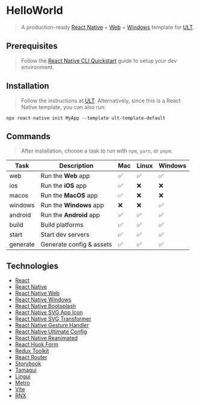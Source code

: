 # HelloWorld
> A production-ready [React Native](https://reactnative.dev) + [Web](https://necolas.github.io/react-native-web) + [Windows](https://microsoft.github.io/react-native-windows) template for [ULT](https://ult.dev).


## Prerequisites
> Follow the [React Native CLI Quickstart](https://reactnative.dev/docs/environment-setup) guide to setup your dev environment.


## Installation
> Follow the instructions at [ULT](https://ult.dev). Alternatively, since this is a React Native template, you can also run:
```
npx react-native init MyApp --template ult-template-default
```


## Commands
> After installation, choose a task to run with `npm`, `yarn`, or `pnpm`.

| Task      | Description                        | Mac | Linux | Windows |
| ----------| -----------------------------------|-----|-------|---------|
| web       | Run the __Web__ app                |  ✅ |   ✅   |    ✅   |
| ios       | Run the __iOS__ app                |  ✅ |   ❌   |    ❌   |
| macos     | Run the __MacOS__ app              |  ✅ |   ❌   |    ❌   |
| windows   | Run the __Windows__ app            |  ❌ |   ❌   |    ✅   |
| android   | Run the __Android__ app            |  ✅ |   ✅   |    ✅   |
| build     | Build platforms                    |  ✅ |   ✅   |    ✅   |
| start     | Start dev servers                  |  ✅ |   ✅   |    ✅   |
| generate  | Generate config & assets           |  ✅ |   ✅   |    ✅   |


## Technologies
- [React](https://react.dev)
- [React Native](https://reactnative.dev)
- [React Native Web](https://necolas.github.io/react-native-web)
- [React Native Windows](https://microsoft.github.io/react-native-windows)
- [React Native Bootsplash](https://github.com/zoontek/react-native-bootsplash)
- [React Native SVG App Icon](https://github.com/aeirola/react-native-svg-app-icon)
- [React Native SVG Transformer](https://github.com/kristerkari/react-native-svg-transformer)
- [React Native Gesture Handler](https://docs.swmansion.com/react-native-gesture-handler)
- [React Native Ultimate Config](https://github.com/maxkomarychev/react-native-ultimate-config)
- [React Native Reanimated](https://docs.swmansion.com/react-native-reanimated)
- [React Hook Form](https://react-hook-form.com)
- [Redux Toolkit](https://redux-toolkit.js.org)
- [React Router](https://reactrouter.com)
- [Storybook](https://storybook.js.org)
- [Tamagui](https://tamagui.dev)
- [Lingui](https://lingui.dev)
- [Metro](https://facebook.github.io/metro)
- [Vite](https://vitejs.dev)
- [RNX](https://microsoft.github.io/rnx-kit)
